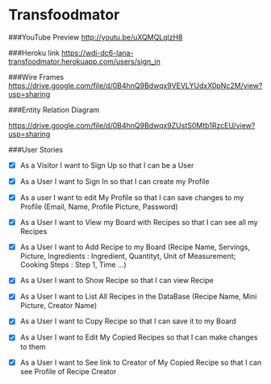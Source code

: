 # Transfoodmator

###YouTube Preview
 http://youtu.be/uXQMQLqlzH8 
 
###Heroku link
https://wdi-dc6-lana-transfoodmator.herokuapp.com/users/sign_in

###Wire Frames
https://drive.google.com/file/d/0B4hnQ9Bdwqx9VEVLYUdxX0pNc2M/view?usp=sharing

###Entity Relation Diagram

https://drive.google.com/file/d/0B4hnQ9Bdwqx9ZUstS0Mtb1RzcEU/view?usp=sharing

###User Stories

- [x] As a Visitor I want to Sign Up so that I can be a User
- [x] As a User I want to Sign In so that I can create my Profile
- [x] As a user I want to edit My Profile so that I can save changes to my Profile
(Email, Name, Profile Picture, Password)
- [x] As a User I want to View my Board with Recipes so that I can see all my Recipes
- [x] As a User I want to Add Recipe to my Board 
(Recipe Name, Servings, Picture, Ingredients : Ingredient, Quantityt, Unit of Measurement; Cooking Steps : Step 1, Time ...)
- [x] As a User I want to Show Recipe so that I can view Recipe
- [x] As a User I want to List All Recipes in the DataBase
(Recipe Name, Mini Picture, Creator Name)
- [x] As a User I want to Copy Recipe so that I can save it to my Board
- [x] As a User I want to Edit My Copied Recipes so that I can make changes to them
- [x] As a User I want to See link to Creator of My Copied Recipe so that I can see Profile of Recipe Creator

